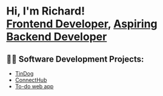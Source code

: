<h1>Hi, I'm Richard! <br/><a href="https://github.com/NebulaScout">Frontend Developer</a>, <a href="https://github.com/NebulaScout">Aspiring Backend Developer</a></h1>

<h2>👨‍💻 Software Development Projects:</h2>

- [TinDog][TinDog]
- [ConnectHub][ConnectHub]
- [To-do web app][To-do web app]



[linkedin]: https://linkedin.com/in/richard-kabi/
[TinDog]: https://github.com/NebulaScout/TinDog/
[ConnectHub]: https://github.com/NebulaScout/ConnectHub
[To-do web app]: https://github.com/NebulaScout/react-to-do
